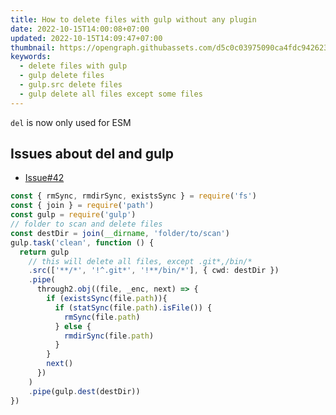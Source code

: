 ```yaml
---
title: How to delete files with gulp without any plugin
date: 2022-10-15T14:00:08+07:00
updated: 2022-10-15T14:09:47+07:00
thumbnail: https://opengraph.githubassets.com/d5c0c03975090ca4fdc9426231dd22310716b7d817cb6de10306acc7399a583c/sindresorhus/del/issues/42
keywords:
  - delete files with gulp
  - gulp delete files
  - gulp.src delete files
  - gulp delete all files except some files
---
```


`del` is now only used for ESM
## Issues about del and gulp
- [Issue#42](https://github.com/sindresorhus/del/issues/42)

```typescript
const { rmSync, rmdirSync, existsSync } = require('fs')
const { join } = require('path')
const gulp = require('gulp')
// folder to scan and delete files
const destDir = join(__dirname, 'folder/to/scan')
gulp.task('clean', function () {
  return gulp
    // this will delete all files, except .git*,/bin/*
    .src(['**/*', '!^.git*', '!**/bin/*'], { cwd: destDir })
    .pipe(
      through2.obj((file, _enc, next) => {
        if (existsSync(file.path)){
          if (statSync(file.path).isFile()) {
            rmSync(file.path)
          } else {
            rmdirSync(file.path)
          }
        } 
        next()
      })
    )
    .pipe(gulp.dest(destDir))
})
```
